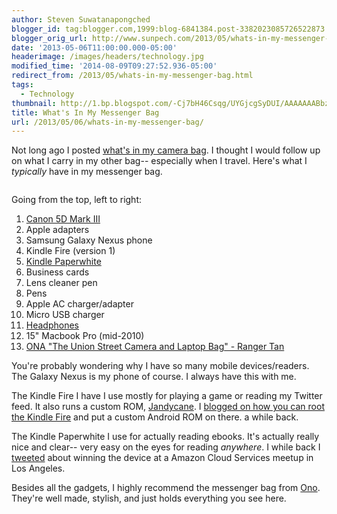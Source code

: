 ```yaml
---
author: Steven Suwatanapongched
blogger_id: tag:blogger.com,1999:blog-6841384.post-3382023085726522873
blogger_orig_url: http://www.sunpech.com/2013/05/whats-in-my-messenger-bag.html
date: '2013-05-06T11:00:00.000-05:00'
headerimage: /images/headers/technology.jpg
modified_time: '2014-08-09T09:27:52.936-05:00'
redirect_from: /2013/05/whats-in-my-messenger-bag.html
tags:
  - Technology
thumbnail: http://1.bp.blogspot.com/-Cj7bH46Csqg/UYGjcgSyDUI/AAAAAAABbz0/k62j6FJQKJU/s600/2013-05-01+at+15-16-14.jpg
title: What's In My Messenger Bag
url: /2013/05/06/whats-in-my-messenger-bag/
---
```



Not long ago I posted <a href="/2013/04/whats-in-my-camera-bag">what's in my camera bag</a>. I thought I would follow up on what I carry in my other bag-- especially when I travel. Here's what I <i>typically</i> have in my messenger bag.

<img   border="0" src="http://1.bp.blogspot.com/-Cj7bH46Csqg/UYGjcgSyDUI/AAAAAAABbz0/k62j6FJQKJU/s640/2013-05-01+at+15-16-14.jpg" alt=""   />

Going from the top, left to right:
<ol>
  <li><a href="http://www.amazon.com/gp/product/B007FGYZFI/ref=as_li_ss_tl?ie=UTF8&amp;camp=1789&amp;creative=390957&amp;creativeASIN=B007FGYZFI&amp;linkCode=as2&amp;tag=sunpech-20">Canon 5D Mark III</a></li>
  <li>Apple adapters</li>
  <li>Samsung Galaxy Nexus phone</li>
  <li>Kindle Fire (version 1)</li>
  <li><a href="http://www.amazon.com/gp/product/B007OZNZG0/ref=as_li_ss_tl?ie=UTF8&amp;camp=1789&amp;creative=390957&amp;creativeASIN=B007OZNZG0&amp;linkCode=as2&amp;tag=sunpech-20">Kindle Paperwhite</a></li>
  <li>Business cards</li>
  <li>Lens cleaner pen</li>
  <li>Pens</li>
  <li>Apple AC charger/adapter</li>
  <li>Micro USB charger</li>
  <li><a href="http://www.amazon.com/gp/product/B005VP9NIO/ref=as_li_ss_tl?ie=UTF8&amp;camp=1789&amp;creative=390957&amp;creativeASIN=B005VP9NIO&amp;linkCode=as2&amp;tag=sunpech-20">Headphones</a></li>
  <li>15" Macbook Pro (mid-2010)</li>
  <li><a href="http://www.amazon.com/gp/product/B004GGA0J0/ref=as_li_ss_tl?ie=UTF8&amp;tag=sunpech-20&amp;linkCode=as2&amp;camp=1789&amp;creative=390957&amp;creativeASIN=B004GGA0J0">ONA "The Union Street Camera and Laptop Bag" - Ranger Tan</a></li>
</ol>You're probably wondering why I have so many mobile devices/readers. The Galaxy Nexus is my phone of course. I always have this with me.

The Kindle Fire I have I use mostly for playing a game or reading my Twitter feed. It also runs a custom ROM, <a href="http://forum.xda-developers.com/showthread.php?t=1766829">Jandycane</a>. I <a href="/2012/06/putting-cyanogenmod-on-kindle-fire">blogged on how you can root the Kindle Fire</a> and put a custom Android ROM on there. a while back.

The Kindle Paperwhite I use for actually reading ebooks. It's actually really nice and clear-- very easy on the eyes for reading <i>anywhere</i>. I while back I <a href="https://twitter.com/sunpech/status/304085600926060544">tweeted</a> about winning the device at a Amazon Cloud Services meetup in Los Angeles.

Besides all the gadgets, I highly recommend the messenger bag from <a href="http://www.onabags.com/">Ono</a>. They're well made, stylish, and just holds everything you see here.